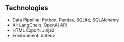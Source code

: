## Technologies

- Data Pipeline: Python, Pandas, SQLite, SQLAlchemy
- AI: LangChain, OpenAI API
- HTML Export: Jinja2
- Environment: dotenv
